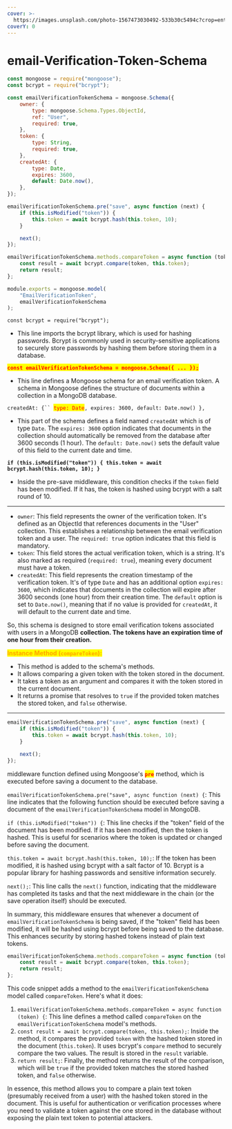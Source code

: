 ```yaml
---
cover: >-
  https://images.unsplash.com/photo-1567473030492-533b30c5494c?crop=entropy&cs=srgb&fm=jpg&ixid=M3wxOTcwMjR8MHwxfHNlYXJjaHwyfHxtYWlsfGVufDB8fHx8MTcwNzkzODE2MXww&ixlib=rb-4.0.3&q=85
coverY: 0
---
```


# email-Verification-Token-Schema

```javascript
const mongoose = require("mongoose");
const bcrypt = require("bcrypt");

const emailVerificationTokenSchema = mongoose.Schema({
    owner: {
        type: mongoose.Schema.Types.ObjectId,
        ref: "User",
        required: true,
    },
    token: {
        type: String,
        required: true,
    },
    createdAt: {
        type: Date,
        expires: 3600,
        default: Date.now(),
    },
});

emailVerificationTokenSchema.pre("save", async function (next) {
    if (this.isModified("token")) {
        this.token = await bcrypt.hash(this.token, 10);
    }

    next();
});

emailVerificationTokenSchema.methods.compareToken = async function (token) {
    const result = await bcrypt.compare(token, this.token);
    return result;
};

module.exports = mongoose.model(
    "EmailVerificationToken",
    emailVerificationTokenSchema
);
```

`const bcrypt = require("bcrypt");`

* This line imports the bcrypt library, which is used for hashing passwords. Bcrypt is commonly used in security-sensitive applications to securely store passwords by hashing them before storing them in a database.

<mark style="color:red;">**`const emailVerificationTokenSchema = mongoose.Schema({ ... });`**</mark>

* This line defines a Mongoose schema for an email verification token. A schema in Mongoose defines the structure of documents within a collection in a MongoDB database.

`createdAt: {`` `<mark style="color:red;">`type: Date`</mark>`, expires: 3600, default: Date.now() },`

* This part of the schema defines a field named `createdAt` which is of type `Date`. The `expires: 3600` option indicates that documents in the collection should automatically be removed from the database after 3600 seconds (1 hour). The `default: Date.now()` sets the default value of this field to the current date and time.

**`if (this.isModified("token")) { this.token = await bcrypt.hash(this.token, 10); }`**

* Inside the pre-save middleware, this condition checks if the `token` field has been modified. If it has, the token is hashed using bcrypt with a salt round of 10.



***

* `owner`: This field represents the owner of the verification token. It's defined as an ObjectId that references documents in the "User" collection. This establishes a relationship between the email verification token and a user. The `required: true` option indicates that this field is mandatory.
* `token`: This field stores the actual verification token, which is a string. It's also marked as required (`required: true`), meaning every document must have a token.
* `createdAt`: This field represents the creation timestamp of the verification token. It's of type `Date` and has an additional option `expires: 3600`, which indicates that documents in the collection will expire after 3600 seconds (one hour) from their creation time. The `default` option is set to `Date.now()`, meaning that if no value is provided for `createdAt`, it will default to the current date and time.

So, this schema is designed to store email verification tokens associated with users in a MongoDB **collection. The tokens have an expiration time of one hour from their creation.**

<mark style="color:orange;">**Instance Method (**</mark><mark style="color:orange;">**`compareToken`**</mark><mark style="color:orange;">**):**</mark>

* This method is added to the schema's methods.
* It allows comparing a given token with the token stored in the document.
* It takes a token as an argument and compares it with the token stored in the current document.
* It returns a promise that resolves to `true` if the provided token matches the stored token, and `false` otherwise.



***

```javascript
emailVerificationTokenSchema.pre("save", async function (next) {
    if (this.isModified("token")) {
        this.token = await bcrypt.hash(this.token, 10);
    }

    next();
});
```

middleware function defined using Mongoose's <mark style="color:red;">**`pre`**</mark> method, which is executed before saving a document to the database.

`emailVerificationTokenSchema.pre("save", async function (next) {`: This line indicates that the following function should be executed before saving a document of the `emailVerificationTokenSchema` model in MongoDB.

`if (this.isModified("token")) {`: This line checks if the "token" field of the document has been modified. If it has been modified, then the token is hashed. This is useful for scenarios where the token is updated or changed before saving the document.

`this.token = await bcrypt.hash(this.token, 10);`: If the token has been modified, it is hashed using bcrypt with a salt factor of 10. Bcrypt is a popular library for hashing passwords and sensitive information securely.

`next();`: This line calls the `next()` function, indicating that the middleware has completed its tasks and that the next middleware in the chain (or the save operation itself) should be executed.

In summary, this middleware ensures that whenever a document of `emailVerificationTokenSchema` is being saved, if the "token" field has been modified, it will be hashed using bcrypt before being saved to the database. This enhances security by storing hashed tokens instead of plain text tokens.

```javascript
emailVerificationTokenSchema.methods.compareToken = async function (token) {
    const result = await bcrypt.compare(token, this.token);
    return result;
};
```

This code snippet adds a method to the `emailVerificationTokenSchema` model called `compareToken`. Here's what it does:

1. `emailVerificationTokenSchema.methods.compareToken = async function (token) {`: This line defines a method called `compareToken` on the `emailVerificationTokenSchema` model's methods.
2. `const result = await bcrypt.compare(token, this.token);`: Inside the method, it compares the provided `token` with the hashed token stored in the document (`this.token`). It uses bcrypt's `compare` method to securely compare the two values. The result is stored in the `result` variable.
3. `return result;`: Finally, the method returns the result of the comparison, which will be `true` if the provided token matches the stored hashed token, and `false` otherwise.

In essence, this method allows you to compare a plain text token (presumably received from a user) with the hashed token stored in the document. This is useful for authentication or verification processes where you need to validate a token against the one stored in the database without exposing the plain text token to potential attackers.
